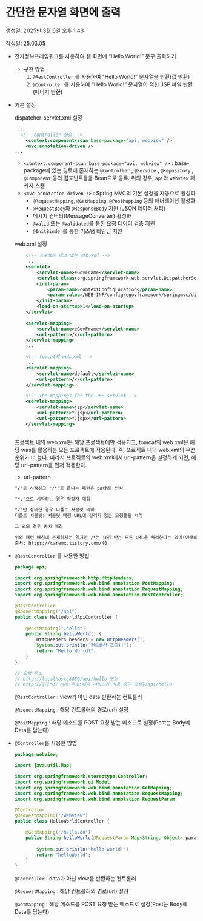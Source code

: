 # 간단한 문자열 화면에 출력

생성일: 2025년 3월 6일 오후 1:43

작성일: 25.03.05

- 전자정부프레임워크를 사용하여 웹 화면에 “Hello World!” 문구 출력하기
    - 구현 방법
        1. `@RestController` 를 사용하여 “Hello World!” 문자열을 반환(값 반환)
        2. `@Controller` 를 사용하여 “Hello World!” 문자열이 적힌 JSP 파일 반환(페이지 반환)

- 기본 설정
    
    dispatcher-servlet.xml 설정
    
    ```xml
    ...
      <!-- controller 설정 -->
    	<context:component-scan base-package="api, webview" />
    	<mvc:annotation-driven />
    ...
    ```
    
    - `<context:component-scan base-package="api, webview" />` : base-package에 있는 경로에 존재하는 `@Controller` , `@Service` , `@Repository` , `@Component` 등의 컴포넌트들을 Bean으로 등록. 위의 경우, `api`와 `webview` 패키지 스캔
    - `<mvc:annotation-driven />` : Spring MVC의 기본 설정을 자동으로 활성화
        - `@RequestMapping`, `@GetMapping`, `@PostMapping` 등의 애너테이션 활성화
        - `@RequestBody`와 `@ResponseBody` 지원 (JSON 데이터 처리)
        - 메시지 컨버터(MessageConverter) 활성화
        - `@Valid` 또는 `@Validated`를 통한 요청 데이터 검증 지원
        - `@InitBinder`를 통한 커스텀 바인딩 지원
    
    web.xml 설정
    
    ```xml
    	<!-- 프로젝트 내의 있는 web.xml -->
    	...
    	<servlet>
    		<servlet-name>eGovFrame</servlet-name>
    		<servlet-class>org.springframework.web.servlet.DispatcherServlet</servlet-class>
    		<init-param>
    			<param-name>contextConfigLocation</param-name>
    			<param-value>/WEB-INF/config/egovframework/springmvc/dispatcher-servlet.xml</param-value>
    		</init-param>
    		<load-on-startup>1</load-on-startup>
    	</servlet>
        
    	<servlet-mapping>
    		<servlet-name>eGovFrame</servlet-name>
    		<url-pattern>/</url-pattern>
    	</servlet-mapping>
    	...
    ```
    
    ```xml
        <!-- tomcat의 web.xml -->
        ...
        <servlet-mapping>
            <servlet-name>default</servlet-name>
            <url-pattern>/</url-pattern>
        </servlet-mapping>
    
        <!-- The mappings for the JSP servlet -->
        <servlet-mapping>
            <servlet-name>jsp</servlet-name>
            <url-pattern>*.jsp</url-pattern>
            <url-pattern>*.jspx</url-pattern>
        </servlet-mapping>
        ...
    ```
    
    프로젝트 내의 web.xml은 해당 프로젝트에만 적용되고, tomcat의 web.xml은 해당 was를 활용하는 모든 프로젝트에 적용된다. 즉, 프로젝트 내의 web.xml의 우선순위가 더 높다. 따라서 프로젝트의 web.xml에서 url-pattern을 설정하게 되면, 해당 url-pattern을 먼저 적용한다.
    
    - url-pattern
    
    ```xml
    "/"로 시작하고 "/*"로 끝나는 패턴은 path로 인식
    
    "*."으로 시작하는 경우 확장자 매칭
    
    "/"만 정의한 경우 디폴트 서블릿 의미
    디폴트 서블릿: 서블릿 매핑 URL에 걸리지 않는 요청들을 처리
    
    그 외의 경우 동치 매칭
    
    위의 패턴 매칭에 존재하지는 않지만 /*는 요청 받는 모든 URL을 처리한다는 의미(아래와 같은 유형의 패턴 모두)
    출처: https://caremx.tistory.com/40
    ```
    
- `@RestController` 를 사용한 방법
    
    ```java
    package api;
    
    import org.springframework.http.HttpHeaders;
    import org.springframework.web.bind.annotation.PostMapping;
    import org.springframework.web.bind.annotation.RequestMapping;
    import org.springframework.web.bind.annotation.RestController;
    
    @RestController
    @RequestMapping("/api")
    public class HelloWorldApiController {
    	
    	@PostMapping("/hello")
    	public String helloWorld() {
    		HttpHeaders headers = new HttpHeaders();
    		System.out.println("컨트롤러 호출!!");
    		return "Hello World!";
    	}
    }
    
    // 요청 주소
    // http://localhost:8080/api/hello 또는
    // http://{자신의 서버 주소:해당 서비스가 사용 중인 포트}/api/hello
    ```
    
    `@RestController` : view가 아닌 data 반환하는 컨트롤러
    
    `@RequestMapping` : 해당 컨트롤러의 경로(url) 설정
    
    `@PostMapping` : 해당 메소드를 POST 요청 받는 메소드로 설정(Post는 Body에 Data를 담는다)
    
- `@Controller`를 사용한 방법
    
    ```java
    package webview;
    
    import java.util.Map;
    
    import org.springframework.stereotype.Controller;
    import org.springframework.ui.Model;
    import org.springframework.web.bind.annotation.GetMapping;
    import org.springframework.web.bind.annotation.RequestMapping;
    import org.springframework.web.bind.annotation.RequestParam;
    
    @Controller
    @RequestMapping("/webview")
    public class HelloWorldController {
    
    	@GetMapping("/hello.do")
    	public String helloWorld(@RequestParam Map<String, Object> params, Model model) {
    		
    		System.out.println("hello world!");
    		return "helloWorld";
    	}
    }
    ```
    
    `@Controller` : data가 아닌 view를 반환하는 컨트롤러
    
    `@RequestMapping` : 해당 컨트롤러의 경로(url) 설정
    
    `@GetMapping` : 해당 메소드를 POST 요청 받는 메소드로 설정(Post는 Body에 Data를 담는다)